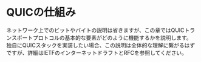 # QUICの仕組み

ネットワーク上でのビットやバイトの説明は省きますが、この章ではQUICトランスポートプロトコルの基本的な要素がどのように機能するかを説明します。
独自にQUICスタックを実装したい場合、この説明は全体的な理解に繋がるはずですが、詳細はIETFのインターネットドラフトとRFCを参照してください。

<!--
1. コネクションをセットアップ
2. TLSセキュリティを組み込み
3. ストリームを開始
-->
